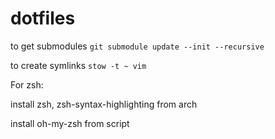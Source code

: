 # dotfiles

to get submodules
`git submodule update --init --recursive`

to create symlinks
`stow -t ~ vim`

For zsh:

install zsh, zsh-syntax-highlighting from arch

install oh-my-zsh from script

